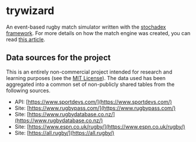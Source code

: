 # trywizard

An event-based rugby match simulator written with the [stochadex framework](https://github.com/umbralcalc/stochadex). For more details on how the match engine was created, you can read [this article](https://umbralcalc.github.io/posts/trywizard.html).

## Data sources for the project

This is an entirely non-commercial project intended for research and learning purposes (see the [MIT License](LICENSE)). The data used has been aggregated into a common set of non-publicly shared tables from the following sources.

- API: [https://www.sportdevs.com/](https://www.sportdevs.com/)
- Site: [https://www.rugbypass.com/](https://www.rugbypass.com/)
- Site: [https://www.rugbydatabase.co.nz/](https://www.rugbydatabase.co.nz/)
- Site: [https://www.espn.co.uk/rugby/](https://www.espn.co.uk/rugby/)
- Site: [https://all.rugby/](https://all.rugby/)
